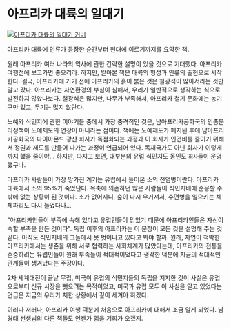# 아프리카 대륙의 일대기

[![아프리카 대륙의 일대기 커버](https://image.aladin.co.kr/product/3203/76/cover500/8958626402_1.jpg)](https://www.aladin.co.kr/shop/wproduct.aspx?ItemId=32037668)

아프리카 대륙에 인류가 등장한 순간부터 현대에 이르기까지를 요약한 책.

원래 아프리카 여러 나라의 역사에 관한 간략한 설명이 있을 것으로 기대했다. 아프리카 여행전에 보고가면 좋으리라. 하지만, 받아본 책은 대륙의 형성과 인류의 출현으로 시작한다. 결국, 아프리카에 가기 전에 아프리카의 흙이 붉은 것은 철광석이 많아서라는 것만 알고 갔다.
아프리카는 자연환경의 부침이 심해서, 우리가 일반적으로 생각하는 식으로 발전하지 않았나보다. 철광석은 많지만, 나무가 부족해서, 아프리카 철기 문화에는 농기구만 있고, 무기는 많지 않단다.

노예와 식민지에 관한 이야기들 중에서 가장 충격적인 것은, 남아프리카공화국의 인종분리정책이 노예제도의 연장이 아니라는 점이다. 책에는 노예제도가 폐지된 후에 남아프리카공화국의 다이아몬드 광산 회사가 독점화되는 과정과 이 회사가 인건비를 줄이기 위해서 정권과 제도를 만들어 나가는 과정이 언급되어 있다. 독재국가도 아닌 회사가 이렇게까지 했을 줄이야... 하지만, 따지고 보면, 대부분의 유럽 식민지도 동인도 `회사`들이 운영했구나.

아프리카 사람들이 가장 망가진 계기는 유럽에서 들어온 소의 전염병이란다. 아프리카 대륙에서 소의 95%가 죽었단다. 목축에 의존하던 많은 사람들이 식민지배에 순응할 수 밖에 없는 상황이 된 것이다. 소가 없어지니, 숲이 다시 우거져서, 수면병을 일으키는 체체파리도 다시 늘었다나...

"아프리카인들이 부족에 속해 있다고 유럽인들이 믿었기 때문에 아프리카인들은 자신이 속할 부족을 만든 것이다".
독립 이후의 아프리카는 이 문장이 모든 것을 설명해 주는 것 같다. 아직도 식민지배의 그늘에서 못 벗어나고 있다고 봐야 할까. 원래, 자연이 척박한 아프리카에서는 생존을 위해 서로 협력하는 사회체계가 많았다는데, 아프리카의 전통을 존중하려는 유럽인들이 원래 부족들이 적대적이었다고 생각한 덕분에 지금의 적대적인 관계들이 생겨났다는 주장이다.

2차 세계대전이 끝날 무렵, 미국이 유럽의 식민지들의 독립을 지지한 것이 사실은 유럽으로부터 신규 시장을 뺏으려는 목적이었고, 미국과 유럽 모두 이 사실을 알고 있었다는 언급은 지금의 우리가 처한 상황에서 깊이 세겨야 하겠다.

이러나 저러나, 아프리카 여행 덕분에 처음으로 아프리카에 대해서 조금 알게 되었다. 남경태 선생님의 다른 책들도 언젠가 읽을 기회가 오겠지.
